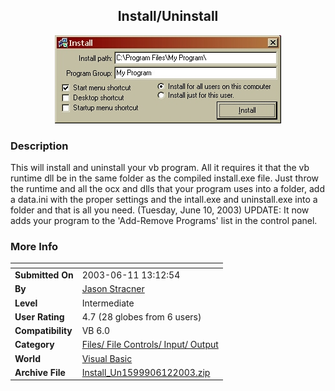 ﻿<div align="center">

## Install/Uninstall

<img src="PIC2003691640388202.jpg">
</div>

### Description

This will install and uninstall your vb program. All it requires it that the vb runtime dll be in the same folder as the compiled install.exe file. Just throw the runtime and all the ocx and dlls that your program uses into a folder, add a data.ini with the proper settings and the intall.exe and uninstall.exe into a folder and that is all you need. (Tuesday, June 10, 2003) UPDATE: It now adds your program to the 'Add-Remove Programs' list in the control panel.
 
### More Info
 


<span>             |<span>
---                |---
**Submitted On**   |2003-06-11 13:12:54
**By**             |[Jason Stracner](https://github.com/Planet-Source-Code/PSCIndex/blob/master/ByAuthor/jason-stracner.md)
**Level**          |Intermediate
**User Rating**    |4.7 (28 globes from 6 users)
**Compatibility**  |VB 6\.0
**Category**       |[Files/ File Controls/ Input/ Output](https://github.com/Planet-Source-Code/PSCIndex/blob/master/ByCategory/files-file-controls-input-output__1-3.md)
**World**          |[Visual Basic](https://github.com/Planet-Source-Code/PSCIndex/blob/master/ByWorld/visual-basic.md)
**Archive File**   |[Install\_Un1599906122003\.zip](https://github.com/Planet-Source-Code/jason-stracner-install-uninstall__1-46068/archive/master.zip)








